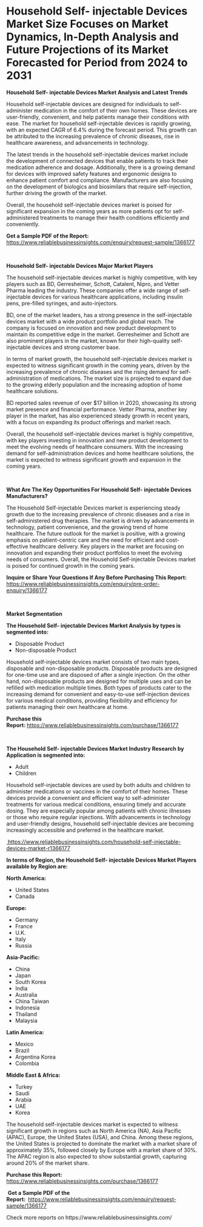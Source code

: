 <p><h1>Household Self- injectable Devices Market Size Focuses on Market Dynamics, In-Depth Analysis and Future Projections of its Market Forecasted for Period from 2024 to 2031</h1></p><p><strong>Household Self- injectable Devices Market Analysis and Latest Trends</strong></p>
<p><p>Household self-injectable devices are designed for individuals to self-administer medication in the comfort of their own homes. These devices are user-friendly, convenient, and help patients manage their conditions with ease. The market for household self-injectable devices is rapidly growing, with an expected CAGR of 6.4% during the forecast period. This growth can be attributed to the increasing prevalence of chronic diseases, rise in healthcare awareness, and advancements in technology.</p><p>The latest trends in the household self-injectable devices market include the development of connected devices that enable patients to track their medication adherence and dosage. Additionally, there is a growing demand for devices with improved safety features and ergonomic designs to enhance patient comfort and compliance. Manufacturers are also focusing on the development of biologics and biosimilars that require self-injection, further driving the growth of the market.</p><p>Overall, the household self-injectable devices market is poised for significant expansion in the coming years as more patients opt for self-administered treatments to manage their health conditions efficiently and conveniently.</p></p>
<p><strong>Get a Sample PDF of the Report:&nbsp;</strong> <a href="https://www.reliablebusinessinsights.com/enquiry/request-sample/1366177">https://www.reliablebusinessinsights.com/enquiry/request-sample/1366177</a></p>
<p>&nbsp;</p>
<p><strong>Household Self- injectable Devices Major Market Players</strong></p>
<p><p>The household self-injectable devices market is highly competitive, with key players such as BD, Gerresheimer, Schott, Catalent, Nipro, and Vetter Pharma leading the industry. These companies offer a wide range of self-injectable devices for various healthcare applications, including insulin pens, pre-filled syringes, and auto-injectors.</p><p>BD, one of the market leaders, has a strong presence in the self-injectable devices market with a wide product portfolio and global reach. The company is focused on innovation and new product development to maintain its competitive edge in the market. Gerresheimer and Schott are also prominent players in the market, known for their high-quality self-injectable devices and strong customer base.</p><p>In terms of market growth, the household self-injectable devices market is expected to witness significant growth in the coming years, driven by the increasing prevalence of chronic diseases and the rising demand for self-administration of medications. The market size is projected to expand due to the growing elderly population and the increasing adoption of home healthcare solutions.</p><p>BD reported sales revenue of over $17 billion in 2020, showcasing its strong market presence and financial performance. Vetter Pharma, another key player in the market, has also experienced steady growth in recent years, with a focus on expanding its product offerings and market reach.</p><p>Overall, the household self-injectable devices market is highly competitive, with key players investing in innovation and new product development to meet the evolving needs of healthcare consumers. With the increasing demand for self-administration devices and home healthcare solutions, the market is expected to witness significant growth and expansion in the coming years.</p></p>
<p>&nbsp;</p>
<p><strong>What Are The Key Opportunities For Household Self- injectable Devices Manufacturers?</strong></p>
<p><p>The Household Self-injectable Devices market is experiencing steady growth due to the increasing prevalence of chronic diseases and a rise in self-administered drug therapies. The market is driven by advancements in technology, patient convenience, and the growing trend of home healthcare. The future outlook for the market is positive, with a growing emphasis on patient-centric care and the need for efficient and cost-effective healthcare delivery. Key players in the market are focusing on innovation and expanding their product portfolios to meet the evolving needs of consumers. Overall, the Household Self-injectable Devices market is poised for continued growth in the coming years.</p></p>
<p><strong>Inquire or Share Your Questions If Any Before Purchasing This Report:</strong> <a href="https://www.reliablebusinessinsights.com/enquiry/pre-order-enquiry/1366177">https://www.reliablebusinessinsights.com/enquiry/pre-order-enquiry/1366177</a></p>
<p>&nbsp;</p>
<p><strong>Market Segmentation</strong></p>
<p><strong>The Household Self- injectable Devices Market Analysis by types is segmented into:</strong></p>
<p><ul><li>Disposable Product</li><li>Non-disposable Product</li></ul></p>
<p><p>Household self-injectable devices market consists of two main types, disposable and non-disposable products. Disposable products are designed for one-time use and are disposed of after a single injection. On the other hand, non-disposable products are designed for multiple uses and can be refilled with medication multiple times. Both types of products cater to the increasing demand for convenient and easy-to-use self-injection devices for various medical conditions, providing flexibility and efficiency for patients managing their own healthcare at home.</p></p>
<p><strong>Purchase this Report:&nbsp;</strong><a href="https://www.reliablebusinessinsights.com/purchase/1366177">https://www.reliablebusinessinsights.com/purchase/1366177</a></p>
<p>&nbsp;</p>
<p><strong>The Household Self- injectable Devices Market Industry Research by Application is segmented into:</strong></p>
<p><ul><li>Adult</li><li>Children</li></ul></p>
<p><p>Household self-injectable devices are used by both adults and children to administer medications or vaccines in the comfort of their homes. These devices provide a convenient and efficient way to self-administer treatments for various medical conditions, ensuring timely and accurate dosing. They are especially popular among patients with chronic illnesses or those who require regular injections. With advancements in technology and user-friendly designs, household self-injectable devices are becoming increasingly accessible and preferred in the healthcare market.</p></p>
<p><a href="https://www.reliablebusinessinsights.com/household-self-injectable-devices-market-r1366177">&nbsp;https://www.reliablebusinessinsights.com/household-self-injectable-devices-market-r1366177</a></p>
<p><strong>In terms of Region, the Household Self- injectable Devices Market Players available by Region are:</strong></p>
<p>
    <p> <strong> North America: </strong>
        <ul>
            <li>United States</li>
            <li>Canada</li>
        </ul>
        </p> 
    <p> <strong> Europe: </strong>
        <ul>
            <li>Germany</li>
            <li>France</li>
            <li>U.K.</li>
            <li>Italy</li>
            <li>Russia</li>
        </ul>
        </p> 
    <p> <strong> Asia-Pacific: </strong>
        <ul>
            <li>China</li>
            <li>Japan</li>
            <li>South Korea</li>
            <li>India</li>
            <li>Australia</li>
            <li>China Taiwan</li>
            <li>Indonesia</li>
            <li>Thailand</li>
            <li>Malaysia</li>
        </ul>
        </p> 
    <p> <strong> Latin America: </strong>
        <ul>
            <li>Mexico</li>
            <li>Brazil</li>
            <li>Argentina Korea</li>
            <li>Colombia</li>
        </ul>
        </p> 
    <p> <strong> Middle East & Africa: </strong>
        <ul>
            <li>Turkey</li>
            <li>Saudi</li>
            <li>Arabia</li>
            <li>UAE</li>
            <li>Korea</li>
        </ul>
    </p>
    </p>
<p><p>The household self-injectable devices market is expected to witness significant growth in regions such as North America (NA), Asia Pacific (APAC), Europe, the United States (USA), and China. Among these regions, the United States is projected to dominate the market with a market share of approximately 35%, followed closely by Europe with a market share of 30%. The APAC region is also expected to show substantial growth, capturing around 20% of the market share.</p></p>
<p><strong>Purchase this Report: </strong><a href="https://www.reliablebusinessinsights.com/purchase/1366177">https://www.reliablebusinessinsights.com/purchase/1366177</a></p>
<p>&nbsp;<strong>Get a Sample PDF of the Report:&nbsp;&nbsp;</strong><a href="https://www.reliablebusinessinsights.com/enquiry/request-sample/1366177">https://www.reliablebusinessinsights.com/enquiry/request-sample/1366177</a></p>
<p><strong></strong></p>
<p>Check more reports on https://www.reliablebusinessinsights.com/</p>